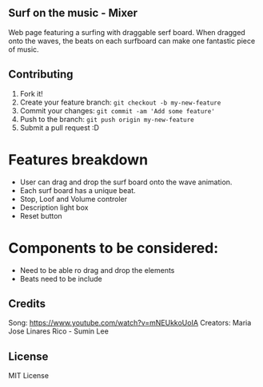 ## Surf on the music -  Mixer

Web page featuring a surfing with draggable serf board. When dragged onto the waves, the beats on each surfboard can make one fantastic piece of music.


## Contributing

1. Fork it!
2. Create your feature branch: `git checkout -b my-new-feature`
3. Commit your changes: `git commit -am 'Add some feature'`
4. Push to the branch: `git push origin my-new-feature`
5. Submit a pull request :D


# Features breakdown

 - User can drag and drop the surf board onto the wave animation.
 - Each surf board has a unique beat.
 - Stop, Loof and Volume controler
 - Description light box
 - Reset button

# Components to be considered:
 - Need to be able ro drag and drop the elements
 - Beats need to be include

 ## Credits

Song: https://www.youtube.com/watch?v=mNEUkkoUoIA
Creators: Maria Jose Linares Rico - Sumin Lee


## License

MIT License


 
